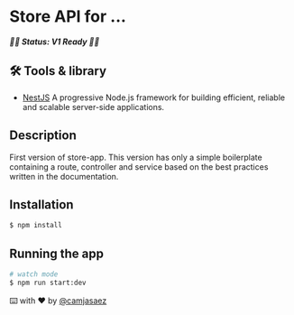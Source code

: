 # Store API for ...

_**🚧🔨 Status: V1 Ready 🚧🔨**_

## 🛠️ Tools & library

- [NestJS](https://nestjs.com/) A progressive Node.js framework for building efficient, reliable and scalable server-side applications.

## Description

First version of store-app. This version has only a simple boilerplate containing a route, controller and service based on the best practices written in the documentation.

## Installation

```bash
$ npm install
```

## Running the app

```bash
# watch mode
$ npm run start:dev
```

⌨️ with ❤️ by [@camjasaez](https://github.com/camjasaez)
